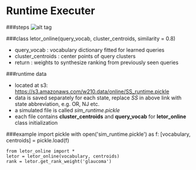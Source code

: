 # Runtime Executer

###steps
![alt tag](https://github.com/semantichealth/semantichealth.github.io/blob/master/letor/doc/runtime.jpg)

###class
    letor_online(query_vocab, cluster_centroids, similarity = 0.8)
- query_vocab         : vocabulary dictionary fitted for learned queries
- cluster_centroids   : center points of query clusters
- return              : weights to synthesize ranking from previously seen queries

###runtime data
- located at s3: https://s3.amazonaws.com/w210.data/online/SS_runtime.pickle
- data is saved separately for each state, replace _SS_ in above link with state abbreviation, e.g. OR, NJ etc.
- a simulated file is called _sim_runtime.pickle_
- each file contains **cluster_centroids** and **query_vocab** for **letor_online** class initialization

###example
    import pickle
    with open('sim_runtime.pickle') as f:
    [vocabulary, centroids] = pickle.load(f)

    from letor_online import *
    letor = letor_online(vocabulary, centroids)
    rank = letor.get_rank_weight('glaucoma')
